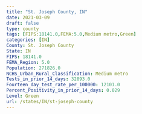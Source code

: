 ```yaml
---
title: "St. Joseph County, IN"
date: 2021-03-09
draft: false
type: county
tags: [FIPS:18141.0,FEMA:5.0,Medium metro,Green]
categories: [IN]
County: St. Joseph County
State: IN
FIPS: 18141.0
FEMA_Region: 5.0
Population: 271826.0
NCHS_Urban_Rural_Classification: Medium metro
Tests_in_prior_14_days: 32893.0
Fourteen_day_test_rate_per_100000: 12101.0
Percent_Positivity_in_prior_14_days: 0.029
Level: Green
url: /states/IN/st-joseph-county
---
```



